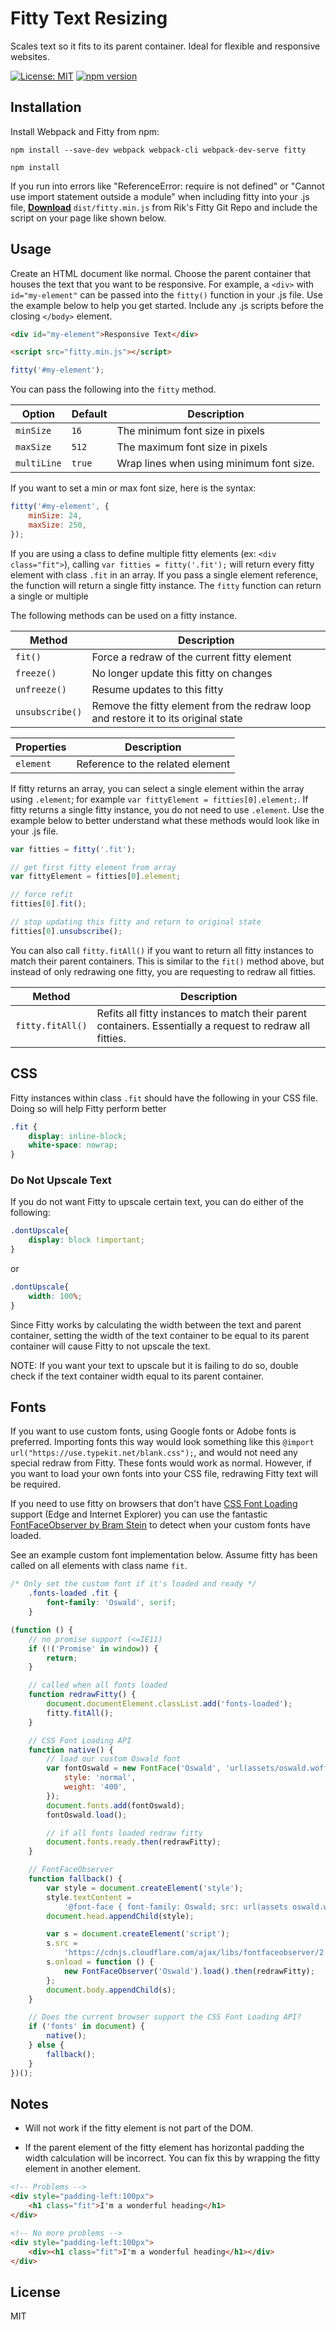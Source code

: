 # Fitty Text Resizing

Scales text so it fits to its parent container. Ideal for flexible and responsive websites.

[![License: MIT](https://img.shields.io/badge/license-MIT-blue.svg)](https://github.com/rikschennink/fitty/blob/gh-pages/LICENSE)
[![npm version](https://badge.fury.io/js/fitty.svg)](https://badge.fury.io/js/fitty)

## Installation

Install Webpack and Fitty from npm:

```
npm install --save-dev webpack webpack-cli webpack-dev-serve fitty
```
```
npm install
```

If you run into errors like "ReferenceError: require is not defined" or "Cannot use import statement outside a module" when including fitty into your .js file, **[Download](https://github.com/rikschennink/fitty)** `dist/fitty.min.js` from Rik's Fitty Git Repo and include the script on your page like shown below.

## Usage

Create an HTML document like normal. Choose the parent container that houses the text that you want to be responsive. For example, a `<div>` with `id="my-element"` can be passed into the `fitty()` function in your .js file. 
Use the example below to help you get started. Include any .js scripts before the closing `</body>` element.

```html
<div id="my-element">Responsive Text</div>

<script src="fitty.min.js"></script>
```

```javascript
fitty('#my-element');
```

You can pass the following into the `fitty` method.

| Option             | Default                | Description                                                                                                                                                                                                                                                                                       |
| ------------------ | ---------------------- | ------------------------------------------------------------------------------------------------------------------------------------------------------------------------------------------------------------------------------------------------------------------------------------------------- |
| `minSize`          | `16`                   | The minimum font size in pixels                                                                                                                                                                                                                                                                   |
| `maxSize`          | `512`                  | The maximum font size in pixels                                                                                                                                                                                                                                                                   |
| `multiLine`        | `true`                 | Wrap lines when using minimum font size.                                                                                                               

If you want to set a min or max font size, here is the syntax:

```javascript
fitty('#my-element', {
    minSize: 24,
    maxSize: 250,
});
```

If you are using a class to define multiple fitty elements (ex: `<div class="fit">`), calling `var fitties = fitty('.fit');` will return every fitty element with class `.fit` in an array. If you pass a single element reference, the function will return a single fitty instance. 
The `fitty` function can return a single or multiple 

The following methods can be used on a fitty instance.

| Method          | Description                                                                        |
| --------------- | ---------------------------------------------------------------------------------- |
| `fit()`         | Force a redraw of the current fitty element                                        |
| `freeze()`      | No longer update this fitty on changes                                             |
| `unfreeze()`    | Resume updates to this fitty                                                       |
| `unsubscribe()` | Remove the fitty element from the redraw loop and restore it to its original state |

| Properties | Description                      |
| ---------- | -------------------------------- |
| `element`  | Reference to the related element |

If fitty returns an array, you can select a single element within the array using `.element`; for example `var fittyElement = fitties[0].element;`. If fitty returns a single fitty instance, you do not need to use `.element`. Use the example below to better understand what these methods would look like in your .js file. 

```javascript
var fitties = fitty('.fit');

// get first fitty element from array
var fittyElement = fitties[0].element;

// force refit 
fitties[0].fit();

// stop updating this fitty and return to original state
fitties[0].unsubscribe();
```

You can also call `fitty.fitAll()` if you want to return all fitty instances to match their parent containers. This is similar to the `fit()` method above, but instead of only redrawing one fitty, you are requesting to redraw all fitties. 

| Method           | Description                                                                                               |
| ---------------- | --------------------------------------------------------------------------------------------------------- |
| `fitty.fitAll()` | Refits all fitty instances to match their parent containers. Essentially a request to redraw all fitties. |

## CSS

Fitty instances within class `.fit` should have the following in your CSS file. Doing so will help Fitty perform better

```css
.fit {
    display: inline-block;
    white-space: nowrap;
}
```

### Do Not Upscale Text

If you do not want Fitty to upscale certain text, you can do either of the following:

```css
.dontUpscale{
    display: block !important;
}
```

or 

```css
.dontUpscale{
    width: 100%;
}
```

Since Fitty works by calculating the width between the text and parent container, setting the width of the text container to be equal to its parent container will cause Fitty to not upscale the text. 

NOTE: If you want your text to upscale but it is failing to do so, double check if the text container width equal to its parent container. 


## Fonts

If you want to use custom fonts, using Google fonts or Adobe fonts is preferred. Importing fonts this way would look something like this `@import url("https://use.typekit.net/blank.css");`, and would not need any special redraw from Fitty. These fonts would work as normal. However, if you want to load your own fonts into your CSS file, redrawing Fitty text will be required. 

If you need to use fitty on browsers that don't have [CSS Font Loading](http://caniuse.com/#feat=font-loading) support (Edge and Internet Explorer) you can use the fantastic [FontFaceObserver by Bram Stein](https://github.com/bramstein/fontfaceobserver) to detect when your custom fonts have loaded.

See an example custom font implementation below. Assume fitty has been called on all elements with class name `fit`.

```css
/* Only set the custom font if it's loaded and ready */
    .fonts-loaded .fit {
        font-family: 'Oswald', serif;
    }
```

```javascript
(function () {
    // no promise support (<=IE11)
    if (!('Promise' in window)) {
        return;
    }

    // called when all fonts loaded
    function redrawFitty() {
        document.documentElement.classList.add('fonts-loaded');
        fitty.fitAll();
    }

    // CSS Font Loading API
    function native() {
        // load our custom Oswald font
        var fontOswald = new FontFace('Oswald', 'url(assets/oswald.woff2)', {
            style: 'normal',
            weight: '400',
        });
        document.fonts.add(fontOswald);
        fontOswald.load();

        // if all fonts loaded redraw fitty
        document.fonts.ready.then(redrawFitty);
    }

    // FontFaceObserver
    function fallback() {
        var style = document.createElement('style');
        style.textContent =
            '@font-face { font-family: Oswald; src: url(assets oswald.woff2) format("woff2");}';
        document.head.appendChild(style);

        var s = document.createElement('script');
        s.src =
            'https://cdnjs.cloudflare.com/ajax/libs/fontfaceobserver/2.0.13/fontfaceobserver.standalone.js';
        s.onload = function () {
            new FontFaceObserver('Oswald').load().then(redrawFitty);
        };
        document.body.appendChild(s);
    }

    // Does the current browser support the CSS Font Loading API?
    if ('fonts' in document) {
        native();
    } else {
        fallback();
    }
})();
```

## Notes

-   Will not work if the fitty element is not part of the DOM.

-   If the parent element of the fitty element has horizontal padding the width calculation will be incorrect. You can fix this by wrapping the fitty element in another element.

```html
<!-- Problems -->
<div style="padding-left:100px">
    <h1 class="fit">I'm a wonderful heading</h1>
</div>
```

```html
<!-- No more problems -->
<div style="padding-left:100px">
    <div><h1 class="fit">I'm a wonderful heading</h1></div>
</div>
```

## License

MIT
